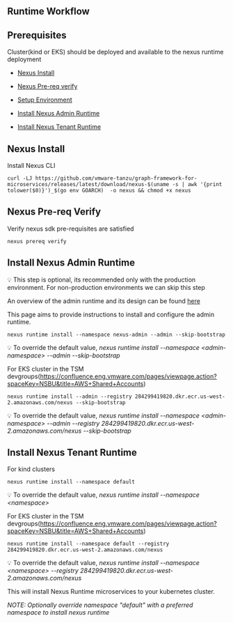 ## Runtime Workflow
## Prerequisites
   Cluster(kind or EKS) should be deployed and available to the nexus runtime deployment

* [Nexus Install](RuntimeWorkflow.md#nexus-install)

* [Nexus Pre-req verify](RuntimeWorkflow.md#nexus-pre-req-verify)

* [Setup Environment](RuntimeWorkflow.md#setup-environment)

* [Install Nexus Admin Runtime](RuntimeWorkflow.md#install-nexus-admin-runtime)
  
* [Install Nexus Tenant Runtime](RuntimeWorkflow.md#install-nexus-tenant-runtime)

## Nexus Install

Install Nexus CLI

```
curl -LJ https://github.com/vmware-tanzu/graph-framework-for-microservices/releases/latest/download/nexus-$(uname -s | awk '{print tolower($0)}')_$(go env GOARCH)  -o nexus && chmod +x nexus
```

## Nexus Pre-req Verify

Verify nexus sdk pre-requisites are satisfied

    nexus prereq verify

<!-- nexus-specific exports
```
# store the current directory before we `cd` into the app dir
export DOCS_INTERNAL_DIR=$PWD/docs/_internal
```
-->

## Install Nexus Admin Runtime

:bulb: This step is optional, its recommended only with the production environment. For non-production environments we can skip this step

An overview of the admin runtime and its design can be found [here](../design/Nexus-Runtime.md#nexus-admin-runtime)

This page aims to provide instructions to install and configure the admin runtime.

<!-- enable istio-injection with admin and tenant namespaces
```
# install istio to test runtime with istio-injection 
istioctl install --set profile=demo --set hub=gcr.io/nsx-sm/istio -y
kubectl create namespace $ADMIN_NAMESPACE
kubectl label namespace $ADMIN_NAMESPACE istio-injection=enabled --overwrite
kubectl label namespace default istio-injection=enabled --overwrite
```
-->

```
nexus runtime install --namespace nexus-admin --admin --skip-bootstrap
```

:bulb: To override the default value, *nexus runtime install --namespace \<admin-namespace\> --admin --skip-bootstrap*

For EKS cluster in the TSM devgroups(https://confluence.eng.vmware.com/pages/viewpage.action?spaceKey=NSBU&title=AWS+Shared+Accounts)
```shell
nexus runtime install --admin --registry 284299419820.dkr.ecr.us-west-2.amazonaws.com/nexus --skip-bootstrap
```
:bulb: To override the default value, *nexus runtime install --namespace \<admin-namespace\> --admin --registry 284299419820.dkr.ecr.us-west-2.amazonaws.com/nexus --skip-bootstrap*

## Install Nexus Tenant Runtime

For kind clusters

```
nexus runtime install --namespace default
```
:bulb: To override the default value, *nexus runtime install --namespace \<namespace\>*

For EKS cluster in the TSM devgroups(https://confluence.eng.vmware.com/pages/viewpage.action?spaceKey=NSBU&title=AWS+Shared+Accounts)
```shell
nexus runtime install --namespace default --registry 284299419820.dkr.ecr.us-west-2.amazonaws.com/nexus
```
:bulb: To override the default value, *nexus runtime install --namespace \<namespace\> --registry 284299419820.dkr.ecr.us-west-2.amazonaws.com/nexus*

This will install Nexus Runtime microservices to your kubernetes cluster.

*NOTE: Optionally override namespace "default" with a preferred namespace to install nexus runtime*


